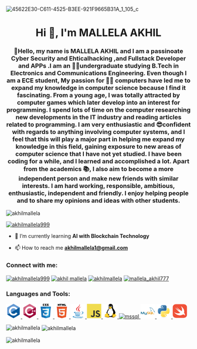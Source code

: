 ![45622E30-C611-4525-B3EE-921F9665B31A_1_105_c](https://user-images.githubusercontent.com/94236079/166186887-9cb41fc3-3757-4cd5-8f6a-eb8395f27048.jpeg)

<h1 align="center">Hi 👋, I'm MALLELA AKHIL</h1>
<h3 align="center">👋Hello, my name is MALLELA AKHIL and I am a passinoate Cyber Security and Ehticalhacking ,and Fullstack Developer and APPs .I am an 👨‍🎓undergraduate studying B.Tech in Electronics and Communications Engineering. Even though I am a ECE student, My passion for 👨‍💻 computers have led me to expand my knowledge in computer science because I find it fascinating. From a young age, I was totally attracted by computer games which later develop into an interest for programming. I spend lots of time on the computer researching new developments in the IT industry and reading articles related to programming. I am very enthusiastic and 😎confident with regards to anything involving computer systems, and I feel that this will play a major part in helping me expand my knowledge in this field, gaining exposure to new areas of computer science that I have not yet studied. I have been coding for a while, and I learned and accomplished a lot. Apart from the academics 📚, I also aim to become a more independent person and make new friends with similar interests. I am hard working, responsible, ambitious, enthusiastic, independent and friendly. I enjoy helping people and to share my opinions and ideas with other students.</h3>

<p align="left"> <img src="https://komarev.com/ghpvc/?username=akhilmallela&label=Profile%20views&color=0e75b6&style=flat" alt="akhilmallela" /> </p>

<p align="left"> <a href="https://twitter.com/akhilmallela999" target="blank"><img src="https://img.shields.io/twitter/follow/akhilmallela999?logo=twitter&style=for-the-badge" alt="akhilmallela999" /></a> </p>

- 🌱 I’m currently learning **AI with Blockchain Technology**

- 📫 How to reach me **akhilmallela1@gmail.com**

<h3 align="left">Connect with me:</h3>
<p align="left">
<a href="https://twitter.com/akhilmallela999" target="blank"><img align="center" src="https://raw.githubusercontent.com/rahuldkjain/github-profile-readme-generator/master/src/images/icons/Social/twitter.svg" alt="akhilmallela999" height="30" width="40" /></a>
<a href="https://linkedin.com/in/akhil mallela" target="blank"><img align="center" src="https://raw.githubusercontent.com/rahuldkjain/github-profile-readme-generator/master/src/images/icons/Social/linked-in-alt.svg" alt="akhil mallela" height="30" width="40" /></a>
<a href="https://fb.com/akhilmallela" target="blank"><img align="center" src="https://raw.githubusercontent.com/rahuldkjain/github-profile-readme-generator/master/src/images/icons/Social/facebook.svg" alt="akhilmallela" height="30" width="40" /></a>
<a href="https://instagram.com/mallela_akhil777" target="blank"><img align="center" src="https://raw.githubusercontent.com/rahuldkjain/github-profile-readme-generator/master/src/images/icons/Social/instagram.svg" alt="mallela_akhil777" height="30" width="40" /></a>
</p>

<h3 align="left">Languages and Tools:</h3>
<p align="left"> <a href="https://www.cprogramming.com/" target="_blank" rel="noreferrer"> <img src="https://raw.githubusercontent.com/devicons/devicon/master/icons/c/c-original.svg" alt="c" width="40" height="40"/> </a> <a href="https://www.w3schools.com/cpp/" target="_blank" rel="noreferrer"> <img src="https://raw.githubusercontent.com/devicons/devicon/master/icons/cplusplus/cplusplus-original.svg" alt="cplusplus" width="40" height="40"/> </a> <a href="https://www.w3schools.com/css/" target="_blank" rel="noreferrer"> <img src="https://raw.githubusercontent.com/devicons/devicon/master/icons/css3/css3-original-wordmark.svg" alt="css3" width="40" height="40"/> </a> <a href="https://www.w3.org/html/" target="_blank" rel="noreferrer"> <img src="https://raw.githubusercontent.com/devicons/devicon/master/icons/html5/html5-original-wordmark.svg" alt="html5" width="40" height="40"/> </a> <a href="https://www.java.com" target="_blank" rel="noreferrer"> <img src="https://raw.githubusercontent.com/devicons/devicon/master/icons/java/java-original.svg" alt="java" width="40" height="40"/> </a> <a href="https://developer.mozilla.org/en-US/docs/Web/JavaScript" target="_blank" rel="noreferrer"> <img src="https://raw.githubusercontent.com/devicons/devicon/master/icons/javascript/javascript-original.svg" alt="javascript" width="40" height="40"/> </a> <a href="https://www.linux.org/" target="_blank" rel="noreferrer"> <img src="https://raw.githubusercontent.com/devicons/devicon/master/icons/linux/linux-original.svg" alt="linux" width="40" height="40"/> </a> <a href="https://www.microsoft.com/en-us/sql-server" target="_blank" rel="noreferrer"> <img src="https://www.svgrepo.com/show/303229/microsoft-sql-server-logo.svg" alt="mssql" width="40" height="40"/> </a> <a href="https://www.mysql.com/" target="_blank" rel="noreferrer"> <img src="https://raw.githubusercontent.com/devicons/devicon/master/icons/mysql/mysql-original-wordmark.svg" alt="mysql" width="40" height="40"/> </a> <a href="https://www.python.org" target="_blank" rel="noreferrer"> <img src="https://raw.githubusercontent.com/devicons/devicon/master/icons/python/python-original.svg" alt="python" width="40" height="40"/> </a> <a href="https://developer.apple.com/swift/" target="_blank" rel="noreferrer"> <img src="https://raw.githubusercontent.com/devicons/devicon/master/icons/swift/swift-original.svg" alt="swift" width="40" height="40"/> </a> </p>

<p><img align="left" src="https://github-readme-stats.vercel.app/api/top-langs?username=akhilmallela&show_icons=true&locale=en&layout=compact" alt="akhilmallela" /></p>

<p>&nbsp;<img align="center" src="https://github-readme-stats.vercel.app/api?username=akhilmallela&show_icons=true&locale=en" alt="akhilmallela" /></p>

<p><img align="center" src="https://github-readme-streak-stats.herokuapp.com/?user=akhilmallela&" alt="akhilmallela" /></p>
